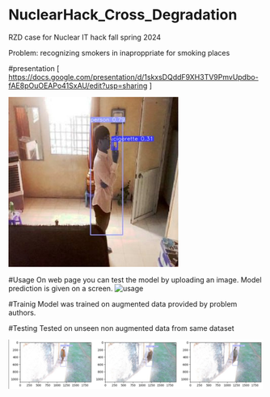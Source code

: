 # NuclearHack_Cross_Degradation
RZD case for Nuclear IT hack fall spring 2024

Problem: recognizing smokers in inaproppriate for smoking places

#presentation
[ https://docs.google.com/presentation/d/1skxsDQddF9XH3TV9PmvUpdbo-fAE8pOuOEAPo41SxAU/edit?usp=sharing ]

![smokers](assets/smoker1.jpg)

#Usage
On web page you can test the model by uploading an image. Model prediction is given on a screen.
![usage](assets/usage1.gif)

#Trainig
Model was trained on augmented data provided by problem authors.

#Testing
Tested on unseen non augmented data from same dataset

![smoking](assets/smokers2.jpg)
